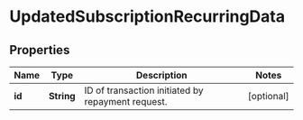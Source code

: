 
# UpdatedSubscriptionRecurringData

## Properties
Name | Type | Description | Notes
------------ | ------------- | ------------- | -------------
**id** | **String** | ID of transaction initiated by repayment request. |  [optional]



